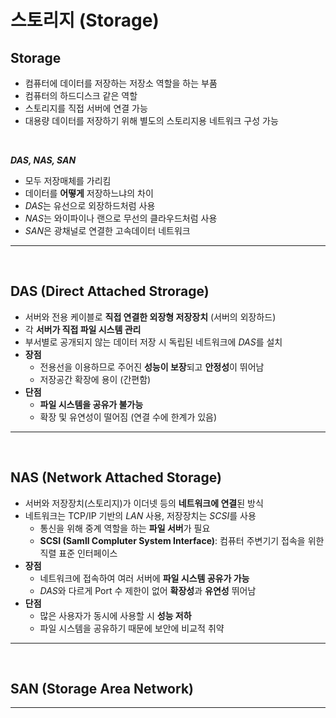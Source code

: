 # 스토리지 (Storage)

## **Storage**
- 컴퓨터에 데이터를 저장하는 저장소 역할을 하는 부품
- 컴퓨터의 하드디스크 같은 역할
- 스토리지를 직접 서버에 연결 가능
- 대용량 데이터를 저장하기 위해 별도의 스토리지용 네트워크 구성 가능

<br>

***DAS, NAS, SAN***
- 모두 저장매체를 가리킴
- 데이터를 **어떻게** 저장하느냐의 차이
- *DAS*는 유선으로 외장하드처럼 사용
- *NAS*는 와이파이나 랜으로 무선의 클라우드처럼 사용
- *SAN*은 광채널로 연결한 고속데이터 네트워크
---
<br>

## **DAS (Direct Attached Strorage)**
- 서버와 전용 케이블로 **직접 연결한 외장형 저장장치** (서버의 외장하드)
- 각 **서버가 직접 파일 시스템 관리**
- 부서별로 공개되지 않는 데이터 저장 시 독립된 네트워크에 *DAS*를 설치
- **장점**
  - 전용선을 이용하므로 주어진 **성능이 보장**되고 **안정성**이 뛰어남
  - 저장공간 확장에 용이 (간편함)
- **단점**
  - **파일 시스템을 공유가 불가능**
  - 확장 및 유연성이 떨어짐 (연결 수에 한계가 있음)

---
<br>

## **NAS (Network Attached Storage)**
- 서버와 저장장치(스토리지)가 이더넷 등의 **네트워크에 연결**된 방식
- 네트워크는 TCP/IP 기반의 *LAN* 사용, 저장장치는 *SCSI*를 사용
  - 통신을 위해 중계 역할을 하는 **파일 서버**가 필요
  - **SCSI (Samll Compluter System Interface)**: 컴퓨터 주변기기 접속을 위한 직렬 표준 인터페이스
- **장점**
  - 네트워크에 접속하여 여러 서버에 **파일 시스템 공유가 가능**
  - *DAS*와 다르게 Port 수 제한이 없어 **확장성**과 **유연성** 뛰어남
- **단점**
  - 많은 사용자가 동시에 사용할 시 **성능 저하**
  - 파일 시스템을 공유하기 때문에 보안에 비교적 취약
---
<br>

## **SAN (Storage Area Network)**


---
<br>
